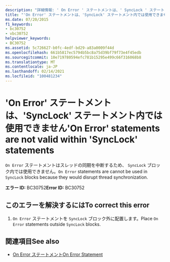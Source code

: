 ```yaml
---
description: "詳細情報: ' On Error ' ステートメントは、' SyncLock ' ステートメント内では有効ではありません"
title: "'On Error' ステートメントは、'SyncLock' ステートメント内では使用できません"
ms.date: 07/20/2015
f1_keywords:
- bc30752
- vbc30752
helpviewer_keywords:
- BC30752
ms.assetid: 5c726627-b0fc-4edf-bd29-a83a0009f44d
ms.openlocfilehash: 661b5817ec5794b5bc8a75d39bf79f73e4f45edb
ms.sourcegitcommit: 10e719780594efc781b15295e499c66f316068b8
ms.translationtype: MT
ms.contentlocale: ja-JP
ms.lasthandoff: 02/14/2021
ms.locfileid: "100481234"
---
```

# <a name="on-error-statements-are-not-valid-within-synclock-statements"></a><span data-ttu-id="813a3-103">'On Error' ステートメントは、'SyncLock' ステートメント内では使用できません</span><span class="sxs-lookup"><span data-stu-id="813a3-103">'On Error' statements are not valid within 'SyncLock' statements</span></span>

<span data-ttu-id="813a3-104">`On Error` ステートメントはスレッドの同期を中断するため、 `SyncLock` ブロック内では使用できません。</span><span class="sxs-lookup"><span data-stu-id="813a3-104">`On Error` statements are cannot be used in `SyncLock` blocks because they would disrupt thread synchronization.</span></span>  
  
 <span data-ttu-id="813a3-105">**エラー ID:** BC30752</span><span class="sxs-lookup"><span data-stu-id="813a3-105">**Error ID:** BC30752</span></span>  
  
## <a name="to-correct-this-error"></a><span data-ttu-id="813a3-106">このエラーを解決するには</span><span class="sxs-lookup"><span data-stu-id="813a3-106">To correct this error</span></span>  
  
1. <span data-ttu-id="813a3-107">`On Error` ステートメントを `SyncLock` ブロック外に配置します。</span><span class="sxs-lookup"><span data-stu-id="813a3-107">Place `On Error` statements outside `SyncLock` blocks.</span></span>  
  
## <a name="see-also"></a><span data-ttu-id="813a3-108">関連項目</span><span class="sxs-lookup"><span data-stu-id="813a3-108">See also</span></span>

- [<span data-ttu-id="813a3-109">On Error ステートメント</span><span class="sxs-lookup"><span data-stu-id="813a3-109">On Error Statement</span></span>](../language-reference/statements/on-error-statement.md)
